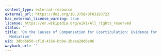 ```yaml
---
content_type: external-resource
external_url: https://doi.org/10.3758/BF03193723
has_external_license_warning: true
license: https://en.wikipedia.org/wiki/All_rights_reserved
status: ''
title: 'On the Causes of Compensation for Coarticulation: Evidence for Phonological
  Mediation'
uid: 3dbd6650-cf1d-4166-bb9a-2baea20d6e06
wayback_url: ''
---
```

